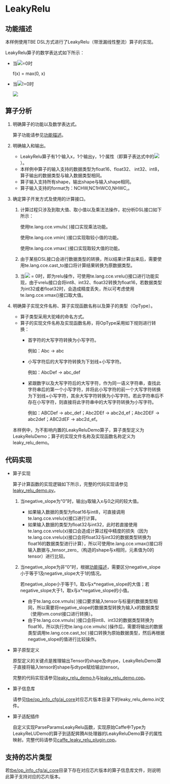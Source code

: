 # LeakyRelu<a name="ZH-CN_TOPIC_0302083167"></a>

## 功能描述<a name="section7526288579"></a>

本样例使用TBE DSL方式进行了LeakyRelu（带泄漏线性整流）算子的实现。

LeakyRelu算子的数学表达式如下所示：

-   当![](https://images.gitee.com/uploads/images/2020/1223/172610_5cf5fb2a_5474059.png)=0时

    f\(x\) = max\(0, x\)

-   当![](https://images.gitee.com/uploads/images/2020/1223/172704_b8bfda6c_5474059.png)!=0时

    ![](https://images.gitee.com/uploads/images/2020/1223/172738_ce94c6e6_5474059.png)


## 算子分析<a name="section1043174819574"></a>

1.  明确算子的功能以及数学表达式。

    算子功能请参见[功能描述](#section7526288579)。

2.  明确输入和输出。
    -   LeakyRelu算子有1个输入x，1个输出y，1个属性（即算子表达式中的![](figures/zh-cn_image_0302153081.png)）。
    -   本样例中算子的输入支持的数据类型为float16、float32、 int32、int8，算子输出的数据类型与输入数据类型相同。
    -   算子输入支持所有shape，输出shape与输入shape相同。
    -   算子输入支持的format为：NCHW,NC1HWC0,NHWC,。

3.  确定算子开发方式及使用的计算接口。
    1.  计算过程只涉及到取大值、取小值以及乘法法操作，初分析DSL接口如下所示：

        使用te.lang.cce.vmuls\( \)接口实现乘法功能。

        使用te.lang.cce.vmin\( \)接口实现取较小值的功能。

        使用te.lang.cce.vmax\( \)接口实现取较大值的功能。

    2.  由于某些DSL接口会进行数据类型的转换，所以结果计算出来后，需要使用te.lang.cce.cast\_to接口将计算结果转换为原数据类型。
    3.  当![](figures/zh-cn_image_0302153083.png)  = 0时，即为relu操作，可使用te.lang.cce.vrelu\(\)接口进行功能实现，由于vrelu接口会将int8、int32、float32转换为float16，若数据类型为int32或者float32时，会造成精度丢失，所以可考虑使用te.lang.cce.vmax\(\)接口取大值。

4.  明确算子实现文件名称、算子实现函数名称以及算子的类型（OpType）。

    -   算子类型采用大驼峰的命名方式。
    -   算子的实现文件名称及实现函数名称，将OpType采用如下规则进行转换：
        -   首字符的大写字符转换为小写字符。

            例如：Abc -\> abc

        -   小写字符后的大写字符转换为下划线+小写字符。

            例如：AbcDef -\> abc\_def

        -   紧跟数字以及大写字符后的大写字符，作为同一语义字符串，查找此字符串后的第一个小写字符，并将此小写字符的前一个大写字符转换为下划线+小写字符，其余大写字符转换为小写字符。若此字符串后不存在小写字符，则直接将此字符串中的大写字符转换为小写字符。

            例如：ABCDef -\> abc\_def；Abc2DEf -\> abc2d\_ef；Abc2DEF -\> abc2def；ABC2dEF -\> abc2d\_ef。



    本样例中，为不影响内置的LeakyReluDemo算子，算子类型定义为LeakyReluDemo；算子的实现文件名称及实现函数名称定义为leaky\_relu\_demo。


## 代码实现<a name="section657125913571"></a>

-   算子实现

    算子计算函数的实现逻辑如下所示，完整的代码实现请参见[leaky\_relu\_demo.py](../tbe/impl/leaky_relu_demo.py)。

    1.  当negative\_slope为“0”时，输出y取输入x与0之间的较大值。
        -   如果输入数据的类型为float16与int8，可直接调用te.lang.cce.vrelu\(x\)接口进行计算。
        -   如果输入数据的类型为float32与int32，此时若直接使用te.lang.cce.vrelu\(x\)接口会造成计算过程中精度的损失（因为te.lang.cce.vrelu\(x\)接口会将float32与int32的数据类型转换为float16的数据类型进行计算），所以可使用te.lang.cce.vmax\(\)接口将输入数据与_tensor\_zero_（构造的shape与x相同，元素值为0的tensor）进行比较。

    2.  当negative\_slope为非“0”时，根据[功能描述](#section7526288579)，需要区分negative\_slope小于等于1及negative\_slope大于1的情况。

        若negative\_slope小于等于1，取x与x\*negative\_slope的大值；若negative\_slope大于1，取x与x\*negative\_slope的小值。

        -   由于te.lang.cce.vmuls\( \)接口要求输入tensor与标量的数据类型相同，所以需要将negative\_slope的数据类型转换为输入x的数据类型（使用tvm.const接口进行转换）。
        -   由于te.lang.cce.vmuls\( \)接口会将int8、int32的数据类型转换为float16，所以执行完te.lang.cce.vmuls\( \)操作后，需要将输出的数据类型调用te.lang.cce.cast\_to\( \)接口转换为原始数据类型，然后再根据negative\_slope的值进行比较操作。


-   算子原型定义

    原型定义的关键点是推理输出Tensor的shape及dtype，LeakyReluDemo算子直接将输入tensor的shape与dtype赋给输出tensor。

    完整的代码实现请参见[leaky\_relu\_demo.h](../op_proto/leaky_relu_demo.h)与[leaky\_relu\_demo.cpp](../op_proto/leaky_relu_demo.cpp)。

-   算子信息库

    请参见[tbe/op\_info\_cfg/ai\_core](../tbe/op_info_cfg/ai_core)对应芯片版本目录下的leaky\_relu\_demo.ini文件。

-   算子适配插件

    自定义实现ParseParamsLeakyRelu函数，实现原始Caffe中Type为LeakyReLUDemo的算子到适配昇腾AI处理器的LeakyReluDemo算子的属性映射。完整代码请参见[caffe\_leaky\_relu\_plugin.cpp](../framework/caffe_plugin/caffe_leaky_relu_plugin.cpp)。


## 支持的芯片类型<a name="section13382182116471"></a>

若[tbe/op\_info\_cfg/ai\_core](../tbe/op_info_cfg/ai_core)目录下存在对应芯片版本的算子信息库文件，则说明此算子支持对应的芯片版本。

